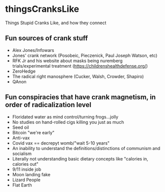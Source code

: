 # thingsCranksLike
Things Stupid Cranks Like, and how they connect

## Fun sources of crank stuff

* Alex Jones/Infowars
* Jones' crank network (Posobeic, Pieczenick, Paul Joseph Watson, etc)
* RFK Jr and his website about masks being nuremberg trials/experimental treatment (https://childrenshealthdefense.org/)
* ZeroHedge
* The radical right manosphere (Cucker, Walsh, Crowder, Shapiro)
* QAnon

## Fun conspiracies that have crank magnetism, in order of radicalization level

* Floridated water as mind control/turning frogs...jolly
* No studies on hand-rolled cigs killing you just as much
* Seed oil
* Bitcoin "we're early"
* Anti-vax
* Covid vax == decrepyt womb/"wait 5-10 years"
* An inability to understand the definitions/distinctions of communism and socialism
* Literally not understanding basic dietary concepts like "calories in, calories out"
* 9/11 inside job
* Moon landing fake
* Lizard People
* Flat Earth


